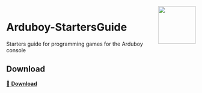 <img src="https://arduboy.com/b/wp-content/uploads/2017/02/arduboyplay.gif" align="right" width="100px" />

# Arduboy-StartersGuide
Starters guide for programming games for the Arduboy console

## Download
[:floppy_disk: **Download**](https://github.com/StijnCaerts/Arduboy-StartersGuide/releases/latest/)
